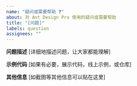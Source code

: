 ```yaml
---
name: "疑问或需要帮助 ❓"
about: 对 Ant Design Pro 使用的疑问或需要帮助
title: "[问题]"
labels: question
assignees: ""
---
```


**问题描述** [详细地描述问题，让大家都能理解]

**示例代码** [如果有必要，展示代码，线上示例，或仓库]

**其他信息** [如截图等其他信息可以贴在这里]
